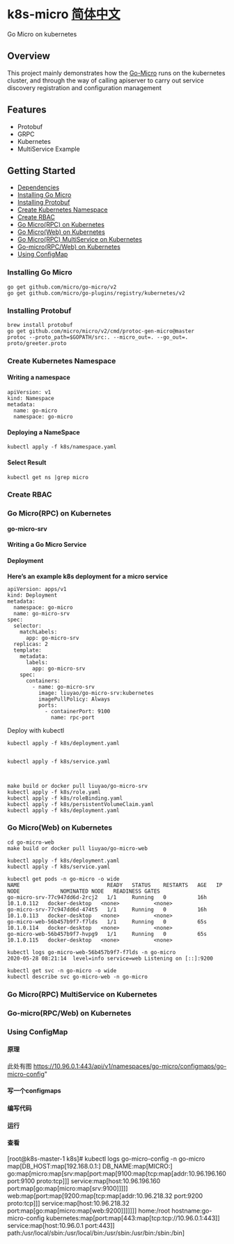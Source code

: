 # k8s-micro [简体中文](README_CN.md)

Go Micro on kubernetes  

## Overview

This project mainly demonstrates how the [Go-Micro](https://github.com/micro/) runs on the kubernetes cluster, 
and through the way of calling apiserver to carry out service discovery registration and configuration management

## Features

- Protobuf
- GRPC
- Kubernetes
- MultiService Example

## Getting Started

- [Dependencies]()
- [Installing Go Micro](#installing-go-micro)
- [Installing Protobuf](#installing-protobuf)
- [Create Kubernetes Namespace](#create-kubernetes-namespace)
- [Create RBAC](#create-rbac)
- [Go Micro(RPC) on Kubernetes](#go-microrpc-on-kubernetes)
- [Go Micro(Web) on Kubernetes](#go-microweb-on-kubernetes)
- [Go Micro(RPC) MultiService on Kubernetes](#go-microrpc-multiservice-on-kubernetes)
- [Go-micro(RPC/Web) on Kubernetes](#go-microrpcweb-on-kubernetes)
- [Using ConfigMap](#using-configmap)

### Installing Go Micro

```
go get github.com/micro/go-micro/v2
go get github.com/micro/go-plugins/registry/kubernetes/v2
```

### Installing Protobuf

```
brew install protobuf
go get github.com/micro/micro/v2/cmd/protoc-gen-micro@master
protoc --proto_path=$GOPATH/src:. --micro_out=. --go_out=. proto/greeter.proto
```

### Create Kubernetes Namespace

#### Writing a namespace

```
apiVersion: v1
kind: Namespace
metadata:
  name: go-micro
  namespace: go-micro
```

#### Deploying a NameSpace

```
kubectl apply -f k8s/namespace.yaml
```

#### Select Result

```
kubectl get ns |grep micro
```

### Create RBAC






### Go Micro(RPC) on Kubernetes

**go-micro-srv**

#### Writing a Go Micro Service

#### Deployment

**Here’s an example k8s deployment for a micro service**

```
apiVersion: apps/v1
kind: Deployment
metadata:
  namespace: go-micro
  name: go-micro-srv
spec:
  selector:
    matchLabels:
      app: go-micro-srv
  replicas: 2
  template:
    metadata:
      labels:
        app: go-micro-srv
    spec:
      containers:
        - name: go-micro-srv
          image: liuyao/go-micro-srv:kubernetes
          imagePullPolicy: Always
          ports:
            - containerPort: 9100
              name: rpc-port

```
Deploy with kubectl

```
kubectl apply -f k8s/deployment.yaml
```


```

kubectl apply -f k8s/service.yaml



make build or docker pull liuyao/go-micro-srv
kubectl apply -f k8s/role.yaml
kubectl apply -f k8s/roleBinding.yaml
kubectl apply -f k8s/persistentVolumeClaim.yaml 
kubectl apply -f k8s/deployment.yaml
```

### Go Micro(Web) on Kubernetes
```
cd go-micro-web
make build or docker pull liuyao/go-micro-web
```
```
kubectl apply -f k8s/deployment.yaml
kubectl apply -f k8s/service.yaml
```

```
kubectl get pods -n go-micro -o wide
NAME                            READY   STATUS    RESTARTS   AGE   IP           NODE             NOMINATED NODE   READINESS GATES
go-micro-srv-77c947dd6d-2rcj2   1/1     Running   0          16h   10.1.0.112   docker-desktop   <none>           <none>
go-micro-srv-77c947dd6d-474t5   1/1     Running   0          16h   10.1.0.113   docker-desktop   <none>           <none>
go-micro-web-56b457b9f7-f7lds   1/1     Running   0          65s   10.1.0.114   docker-desktop   <none>           <none>
go-micro-web-56b457b9f7-hvpg9   1/1     Running   0          65s   10.1.0.115   docker-desktop   <none>           <none>
```

```
kubectl logs go-micro-web-56b457b9f7-f7lds -n go-micro
2020-05-28 08:21:14  level=info service=web Listening on [::]:9200
```


```
kubectl get svc -n go-micro -o wide
kubectl describe svc go-micro-web -n go-micro 
```

### Go Micro(RPC) MultiService on Kubernetes






### Go-micro(RPC/Web) on Kubernetes




### Using ConfigMap
#### 原理
此处有图
https://10.96.0.1:443/api/v1/namespaces/go-micro/configmaps/go-micro-config"
#### 写一个configmaps

#### 编写代码

#### 运行

#### 查看

[root@k8s-master-1 k8s]# kubectl logs go-micro-config -n go-micro
map[DB_HOST:map[192.168.0.1:] DB_NAME:map[MICRO:] go:map[micro:map[srv:map[port:map[9100:map[tcp:map[addr:10.96.196.160 port:9100 proto:tcp]]] service:map[host:10.96.196.160 port:map[go:map[micro:map[srv:9100]]]]] web:map[port:map[9200:map[tcp:map[addr:10.96.218.32 port:9200 proto:tcp]]] service:map[host:10.96.218.32 port:map[go:map[micro:map[web:9200]]]]]]] home:/root hostname:go-micro-config kubernetes:map[port:map[443:map[tcp:tcp://10.96.0.1:443]] service:map[host:10.96.0.1 port:443]] path:/usr/local/sbin:/usr/local/bin:/usr/sbin:/usr/bin:/sbin:/bin]
